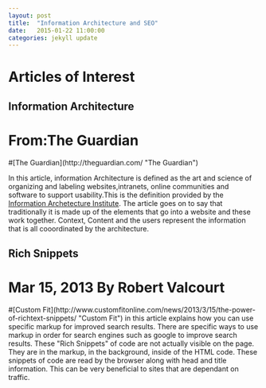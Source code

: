 ```yaml
---
layout: post
title:  "Information Architecture and SEO"
date:   2015-01-22 11:00:00
categories: jekyll update
---
```

# Articles of Interest
<h2>Information Architecture</h2>
<h1> From:The Guardian </h1>
#[The Guardian](http://theguardian.com/ "The Guardian")

In this article, information Architecture is defined as the art and science of organizing and labeling websites,intranets, online communities and software to support usability.This is the definition provided by the 
 [Information Archetecture Institute](http://iainstitute.org/ "Information Archetecture Institute"). The article goes on to say that traditionally it is made up of the elements that go into a website and these work together. Context, Content and the users represent the information that is all cooordinated by the architecture.

 <h2>Rich Snippets</h2>
 <h1> Mar 15, 2013
By Robert Valcourt</h1>
#[Custom Fit](http://www.customfitonline.com/news/2013/3/15/the-power-of-richtext-snippets/ "Custom Fit")
 in this article explains how you can use specific markup for improved search results. There are specific ways to use markup in order for search engines such as google to improve search results. These "Rich Snippets" of code are not actually visible on the page. They are in the markup, in the background, inside of the HTML code. These snippets of code are read by the browser  along with head and title information. This can be very beneficial to sites that are dependant on traffic.
 
   




[jekyll]:      http://jekyllrb.com
[jekyll-gh]:   https://github.com/jekyll/jekyll
[jekyll-help]: https://github.com/jekyll/jekyll-help
